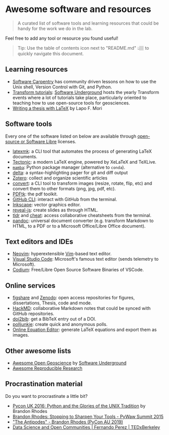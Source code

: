 # Awesome software and resources

> A curated list of software tools and learning resources that could be handy
> for the work we do in the lab.

Feel free to add any tool or resource you found useful!

> Tip: Use the table of contents icon next to "README.md" 👆🏽 to quickly
> navigate this document.

## Learning resources

- [Software Carpentry](https://software-carpentry.org/lessons/) has community
    driven lessons on how to use the Unix shell, Version Control with Git, and
    Python.
- [Transform tutorials](https://www.youtube.com/c/SoftwareUnderground/videos):
    [Software Underground](https://softwareunderground.org/) hosts the yearly
    Transform events where a lot of tutorials take place, particularly oriented
    to teaching how to use open-source tools for geosciences.
- [Writing a thesis with LaTeX](https://tug.org/pracjourn/2008-1/mori/mori.pdf)
    by Lapo F. Mori


## Software tools

Every one of the software listed on below are available through [open-source or
Software Libre](https://en.wikipedia.org/wiki/Free_software) licenses.

- [latexmk](https://www.ctan.org/pkg/latexmk): a CLI tool that automates the
    process of generating LaTeX documents.
- [Tectonic](https://tectonic-typesetting.github.io/en-US/): a modern LaTeX
    engine, powered by XeLaTeX and TeXLive.
- [`mamba`](https://mamba.readthedocs.io/): Python package manager (alternative
    to `conda`).
- [delta](https://github.com/dandavison/delta): a syntax-highlighting pager for
    git and diff output
- [Zotero](https://www.zotero.org/): collect and organize scientific articles
- [convert](https://imagemagick.org/script/convert.php): a CLI tool to
    transform images (resize, rotate, flip, etc) and convert them to other
    formats (png, jpg, pdf, etc).
- [PDFtk](https://www.pdflabs.com/tools/pdftk-the-pdf-toolkit/): the pdf
    toolkit.
- [GitHub CLI](https://cli.github.com/): interact with GitHub from the
    terminal.
- [Inkscape](https://inkscape.org/): vector graphics editor.
- [reveal-js](https://revealjs.com/): create slides as through HTML.
- [tldr](https://github.com/tldr-pages/tldr) and
    [cheat](https://github.com/cheat/cheat): access collaborative cheatsheets
    from the terminal.
- [pandoc](https://pandoc.org/): universal document converter (e.g. transform
    Markdown to HTML, to a PDF or to a Microsoft Office/Libre Office document).

## Text editors and IDEs

- [Neovim](https://neovim.io/): hyperextensible
    [Vim](https://www.vim.org/)-based text editor.
- [Visual Studio Code](https://code.visualstudio.com/): Microsoft's famous text
    editor (sends telemetry to Microsoft).
- [Codium](https://vscodium.com/): Free/Libre Open Source Software Binaries of
    VSCode.

## Online services

- [figshare](https://figshare.com) and [Zenodo](https://zenodo.org/): open access repositories for figures,
    dissertations, Thesis, code and mode.
- [HackMD](https://hackmd.io/): collaborative Markdown notes that could be
    synced with GitHub repositories.
- [doi2bib](https://www.doi2bib.org/): get a BibTeX entry out of a DOI.
- [polljunkie](http://polljunkie.com/): create quick and anonymous polls.
- [Online Equation Editor](https://latex.codecogs.com/): generate LaTeX
    equations and export them as images.

## Other awesome lists

- [Awesome Open
  Geoscience](https://github.com/softwareunderground/awesome-open-geoscience)
  by [Software Underground](https://softwareunderground.org/)
- [Awesome Reproducible Research](https://github.com/leipzig/awesome-reproducible-research)


## Procrastination material

Do you want to procrastinate a little bit?

- [Pycon UK 2016: Python and the Glories of the UNIX Tradition](https://www.youtube.com/watch?v=zFMdhXYlFfY) by Brandon Rhodes
- [Brandon Rhodes: Stopping to Sharpen Your Tools - PyWaw Summit 2015](https://www.youtube.com/watch?v=I56oFTm9UlE)
- ["The Antipodes" - Brandon Rhodes (PyCon AU 2019)](https://www.youtube.com/watch?v=Nd6vturx_yg)
- [Data Science and Open Communities | Fernando Perez | TEDxBerkeley](https://www.youtube.com/watch?v=sla_vxu-jDk)

